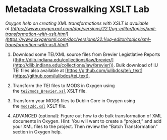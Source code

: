# Metadata Crosswalking XSLT Lab

_Oxygen help on creating XML transformations with XSLT is available at [https://www.oxygenxml.com/doc/versions/22.1/ug-editor/topics/xml-transformation-with-xslt.html](https://www.oxygenxml.com/doc/versions/22.1/ug-editor/topics/xml-transformation-with-xslt.html)_.

1.  Download some TEI/XML source files from Brevier Legistlative Reports ([http://dlib.indiana.edu/collections/law/brevier/](http://dlib.indiana.edu/collections/law/brevier/)). Bulk download of IU TEI files also available at [https://github.com/iulibdcs/tei\_text](https://github.com/iulibdcs/tei_text).
    
2.  Transform the TEI files to MODS in Oxygen using the [`tei2mods_Brevier.xsl`](../resources/tei2mods_Brevier.xsl) XSLT file. 
    
3.  Transform your MODS files to Dublin Core in Oxygen using the [`mods2dc.xsl`](../resources/mods2dc.xsl) XSLT file. 
    
4.  ADVANCED (optional): Figure out how to do bulk transformation of XML documents in Oxygen. Hint: You will want to create a “project,” and add your XML files to the project. Then review the “Batch Transformation” section in Oxygen help.